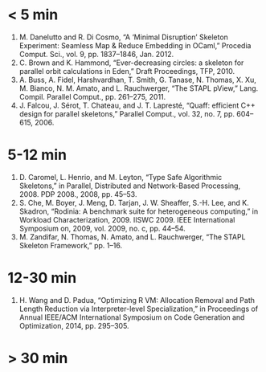# < 5 min

1. M. Danelutto and R. Di Cosmo, “A ‘Minimal Disruption’ Skeleton
   Experiment: Seamless Map & Reduce Embedding in OCaml,” Procedia
   Comput. Sci., vol. 9, pp. 1837–1846, Jan. 2012.
1. C. Brown and K. Hammond, “Ever-decreasing circles: a skeleton for
   parallel orbit calculations in Eden,” Draft Proceedings, TFP, 2010.
1. A. Buss, A. Fidel, Harshvardhan, T. Smith, G. Tanase, N. Thomas,
   X. Xu, M. Bianco, N. M. Amato, and L. Rauchwerger, “The STAPL
   pView,” Lang. Compil. Parallel Comput., pp. 261–275, 2011.
1. J. Falcou, J. Sérot, T. Chateau, and J. T. Lapresté, “Quaff:
   efficient C++ design for parallel skeletons,” Parallel Comput.,
   vol. 32, no. 7, pp. 604–615, 2006.

# 5-12 min

1. D. Caromel, L. Henrio, and M. Leyton, “Type Safe Algorithmic
   Skeletons,” in Parallel, Distributed and Network-Based
   Processing, 2008. PDP 2008., 2008, pp. 45–53.
1. S. Che, M. Boyer, J. Meng, D. Tarjan, J. W. Sheaffer, S.-H. Lee,
   and K. Skadron, “Rodinia: A benchmark suite for heterogeneous
   computing,” in Workload Characterization, 2009. IISWC 2009. IEEE
   International Symposium on, 2009, vol. 2009, no. c, pp. 44–54.
1. M. Zandifar, N. Thomas, N. Amato, and L. Rauchwerger, “The STAPL
   Skeleton Framework,” pp. 1–16.

# 12-30 min

1. H. Wang and D. Padua, “Optimizing R VM: Allocation Removal and Path
   Length Reduction via Interpreter-level Specialization,” in
   Proceedings of Annual IEEE/ACM International Symposium on Code
   Generation and Optimization, 2014, pp. 295–305.

# > 30 min
